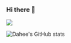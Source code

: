 ### Hi there 👋

<img src="https://img.shields.io/badge/#F7DF1E?style=for-the-badge&logo=javascript&logoColor=black">

![Dahee's GitHub stats](https://github-readme-stats.vercel.app/api?username=selene-cho&show_icons=true&theme=dracula)

<!--
**selene-cho/selene-cho** is a ✨ _special_ ✨ repository because its `README.md` (this file) appears on your GitHub profile.

Here are some ideas to get you started:

- 🔭 I’m currently working on ...
- 🌱 I’m currently learning ...
- 👯 I’m looking to collaborate on ...
- 🤔 I’m looking for help with ...
- 💬 Ask me about ...
- 📫 How to reach me: ...
- 😄 Pronouns: ...
- ⚡ Fun fact: ...
-->

